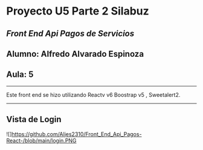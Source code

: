 # **Proyecto U5 Parte 2 Silabuz**

## _Front End Api Pagos de Servicios_
## **Alumno**: Alfredo Alvarado Espinoza
## **Aula**: 5

___

Este front end se hizo utilizando Reactv v6 Boostrap v5 , Sweetalert2.
___

## Vista de Login
![]https://github.com/Aljes2310/Front_End_Api_Pagos-React-/blob/main/login.PNG
